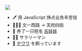 ![](https://api.visitorbadge.io/api/VisitorHit?user=lcx-seima&repo=github-visitors-badge&countColor=%237B1E7A)

- 🖊 用 JavaScript 挣点业务辛苦钱
- 👷🏻‍♂️ 文一西路 -> 天府四街
- 🐶 养了一只短毛 [吉娃娃](https://zh.wikipedia.org/wiki/%E5%90%89%E5%A8%83%E5%A8%83)
- 👨🏻 サラリーマン
- 🐶 [チワワ](https://ja.wikipedia.org/wiki/%E3%83%81%E3%83%AF%E3%83%AF) を飼っています

